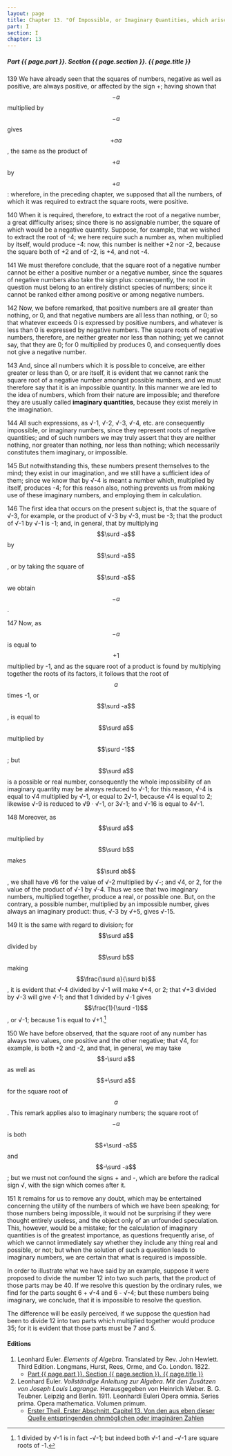 ```yaml
---
layout: page
title: Chapter 13. "Of Impossible, or Imaginary Quantities, which arise from the same source."
part: I
section: I
chapter: 13
---
```


##### Part {{ page.part }}. Section {{ page.section }}. {{ page.title }}

<span class="art">139</span> We have already seen that the squares of numbers,
negative as well as positive, are always positive, or affected
by the sign +; having shown that $$-a$$ multiplied by $$-a$$
gives $$+aa$$, the same as the product of $$+a$$ by $$+a$$:
wherefore, in the preceding chapter, we supposed that all the
numbers, of which it was required to extract the square
roots, were positive.

<span class="art">140</span> When it is required, therefore, to extract the root of
a negative number, a great difficulty arises; since there is
no assignable number, the square of which would be a negative quantity.
Suppose, for example, that we wished to
extract the root of -4; we here require such a number as,
when multiplied by itself, would produce -4: now, this
number is neither +2 nor -2, because the square both of
+2 and of -2, is +4, and not -4.

<span class="art">141</span> We must therefore conclude, that the square root of
a negative number cannot be either a positive number or a
negative number, since the squares of negative numbers also
take the sign plus: consequently, the root in question must
belong to an entirely distinct species of numbers; since it
cannot be ranked either among positive or among negative
numbers.

<span class="art">142</span> Now, we before remarked, that positive numbers
are all greater than nothing, or 0, and that negative numbers
are all less than nothing, or 0; so that whatever exceeds 0
is expressed by positive numbers, and whatever is less than 0
is expressed by negative numbers. The square roots of
negative numbers, therefore, are neither greater nor less
than nothing; yet we cannot say, that they are 0; for 0
multiplied by produces 0, and consequently does not give
a negative number.

<span class="art">143</span> And, since all numbers which it is possible to conceive,
are either greater or less than 0, or are itself, it is
evident that we cannot rank the square root of a negative
number amongst possible numbers, and we must therefore
say that it is an impossible quantity. In this manner we are
led to the idea of numbers, which from their nature are impossible;
and therefore they are usually called **imaginary
quantities**, because they exist merely in the imagination.

<span class="art">144</span> All such expressions, as √-1, √-2, √-3, √-4,
etc. are consequently impossible, or imaginary numbers,
since they represent roots of negative quantities; and of
such numbers we may truly assert that they are neither
nothing, nor greater than nothing, nor less than nothing;
which necessarily constitutes them imaginary, or impossible.

<span class="art">145</span> But notwithstanding this, these numbers present
themselves to the mind; they exist in our imagination, and
we still have a sufficient idea of them; since we know that
by √-4 is meant a number which, multiplied by itself,
produces -4; for this reason also, nothing prevents us
from making use of these imaginary numbers, and employing them in calculation.

<span class="art">146</span> The first idea that occurs on the present subject is,
that the square of √-3, for example, or the product of
√-3 by √-3, must be -3; that the product of
√-1 by √-1 is -1;
and, in general, that by multiplying
$$\surd -a$$ by $$\surd -a$$, or by taking the square of $$\surd -a$$ we obtain $$-a$$.

<span class="art">147</span> Now, as $$-a$$ is equal to $$+1$$ multiplied by -1, and
as the square root of a product is found by multiplying together the roots of its factors,
it follows that the root of $$a$$
times -1, or $$\surd -a$$, is equal to $$\surd a$$ multiplied by $$\surd -1$$;
but $$\surd a$$ is a possible or real number, consequently the whole
impossibility of an imaginary quantity may be always reduced to √-1; for this reason,
√-4 is equal to √4 multiplied by √-1, or equal to 2√-1, because √4 is equal to
2; likewise √-9 is reduced to √9 · √-1, or 3√-1;
and √-16 is equal to 4√-1.

<span class="art">148</span> Moreover, as $$\surd a$$ multiplied by $$\surd b$$ makes $$\surd ab$$, we
shall have √6 for the value of √-2 multiplied by √-;
and √4, or 2, for the value of the product of √-1 by
√-4. Thus we see that two imaginary numbers, multiplied together, produce a real, or possible one. But, on the contrary, a possible number, multiplied by an
impossible number, gives always an imaginary product:
thus, √-3 by √+5, gives √-15.

<span class="art">149</span> It is the same with regard to division; for $$\surd a$$
divided by $$\surd b$$ making $$\frac{\surd a}{\surd b}$$, it is evident that
√-4 divided by √-1 will make √+4, or 2; that √+3 divided
by √-3 will give √-1; and that 1 divided by √-1
gives $$\frac{1}{\surd -1}$$, or √-1; because 1 is equal to √+1.[^1]

[^1]: 1 divided by √-1 is in fact -√-1; but indeed both √-1 and -√-1 are square roots of -1.

<span class="art">150</span> We have before observed, that the square root of
any number has always two values, one positive and the
other negative; that √4, for example, is both +2 and -2,
and that, in general, we may take $$-\surd a$$ as well as $$+\surd a$$
for the square root of $$a$$. This remark applies also to imaginary numbers;
the square root of $$-a$$ is both $$+\surd -a$$
and $$-\surd -a$$; but we must not confound the signs + and
-, which are before the radical sign √, with the sign which
comes after it.

<span class="art">151</span> It remains for us to remove any doubt, which may
be entertained concerning the utility of the numbers of
which we have been speaking; for those numbers being impossible, it would not
be surprising if they were thought
entirely useless, and the object only of an unfounded speculation.
This, however, would be a mistake; for the calculation of imaginary
quantities is of the greatest importance,
as questions frequently arise, of which we cannot immediately say whether
they include any thing real and possible,
or not; but when the solution of such a question leads to
imaginary numbers, we are certain that what is required is
impossible.

In order to illustrate what we have said by an example,
suppose it were proposed to divide the number 12 into two
such parts, that the product of those parts may be 40. If
we resolve this question by the ordinary rules, we find for
the parts sought 6 + √-4 and 6 - √-4;
but these numbers being imaginary, we conclude, that it is impossible to
resolve the question.

The difference will be easily perceived, if we suppose the
question had been to divide 12 into two parts which multiplied together
would produce 35; for it is evident that
those parts must be 7 and 5.

#### Editions

1. Leonhard Euler. *Elements of Algebra*. Translated by Rev. John Hewlett. Third Edition. Longmans, Hurst, Rees, Orme, and Co. London. 1822.
    - [Part {{ page.part }}. Section {{ page.section }}. {{ page.title }}](/assets/euler/en/I-13.pdf)
2. Leonhard Euler. *Vollständige Anleitung zur Algebra. Mit den Zusätzen von Joseph Louis Lagrange.* Herausgegeben von Heinrich Weber. B. G. Teubner. Leipzig and Berlin. 1911. Leonhardi Euleri Opera omnia. Series prima. Opera mathematica. Volumen primum.
    - [Erster Theil. Erster Abschnitt. Capitel 13. Von den aus eben dieser Quelle entspringenden ohnmöglichen oder imaginären Zahlen](/assets/euler/de/I-I-13.pdf)